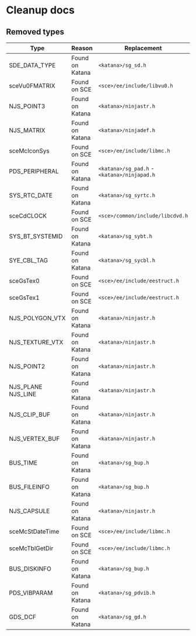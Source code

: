 # Cleanup docs

## Removed types

| Type | Reason | Replacement |
| --- | --- | --- |
| SDE_DATA_TYPE | Found on Katana | `<katana>/sg_sd.h` |
| sceVu0FMATRIX | Found on SCE | `<sce>/ee/include/libvu0.h` |
| NJS_POINT3 | Found on Katana | `<katana>/ninjastr.h` | 
| NJS_MATRIX | Found on Katana | `<katana>/ninjadef.h` |
| sceMcIconSys | Found on SCE | `<sce>/ee/include/libmc.h` |
| PDS_PERIPHERAL | Found on Katana | `<katana>/sg_pad.h` - `<katana>/ninjapad.h` |
| SYS_RTC_DATE | Found on Katana | `<katana>/sg_syrtc.h` |
| sceCdCLOCK | Found on SCE | `<sce>/common/include/libcdvd.h` |
| SYS_BT_SYSTEMID | Found on Katana | `<katana>/sg_sybt.h` |
| SYE_CBL_TAG | Found on Katana | `<katana>/sg_sycbl.h` |
| sceGsTex0 | Found on SCE | `<sce>/ee/include/eestruct.h` |
| sceGsTex1 | Found on SCE | `<sce>/ee/include/eestruct.h` |
| NJS_POLYGON_VTX | Found on Katana | `<katana>/ninjastr.h` |
| NJS_TEXTURE_VTX | Found on Katana | `<katana>/ninjastr.h` |
| NJS_POINT2 | Found on Katana | `<katana>/ninjastr.h` |
| NJS_PLANE NJS_LINE | Found on Katana | `<katana>/ninjastr.h` |
| NJS_CLIP_BUF | Found on Katana | `<katana>/ninjastr.h` |
| NJS_VERTEX_BUF | Found on Katana | `<katana>/ninjastr.h` |
| BUS_TIME | Found on Katana | `<katana>/sg_bup.h` |
| BUS_FILEINFO | Found on Katana | `<katana>/sg_bup.h` |
| NJS_CAPSULE | Found on Katana | `<katana>/ninjastr.h` |
| sceMcStDateTime | Found on SCE | `<sce>/ee/include/libmc.h` |
| sceMcTblGetDir | Found on SCE | `<sce>/ee/include/libmc.h` |
| BUS_DISKINFO | Found on Katana | `<katana>/sg_bup.h` |
| PDS_VIBPARAM | Found on Katana | `<katana>/sg_pdvib.h` |
| GDS_DCF | Found on Katana | `<katana>/sg_gd.h` |